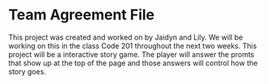 # Team Agreement File

This project was created and worked on by Jaidyn and Lily. We will be working on this in the class Code 201 throughout the next two weeks. This project will be a interactive story game. The player will answer the promts that show up at the top of the page and those answers will control how the story goes.